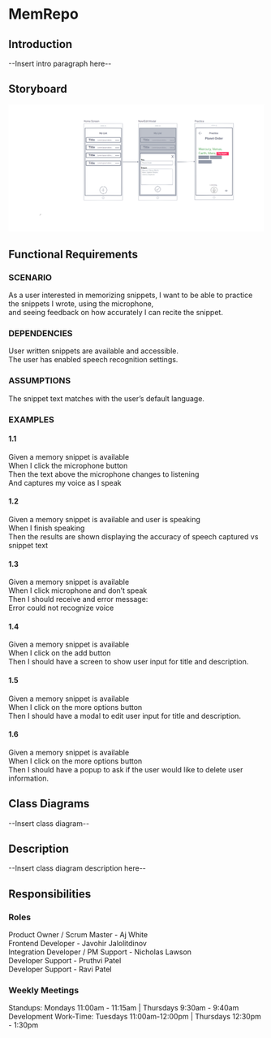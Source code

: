 # MemRepo

## Introduction
--Insert intro paragraph here--

## Storyboard

![Wireframe for Memrepo](Memrepo.png)

## Functional Requirements

### SCENARIO
As a user interested in memorizing snippets, I want to be able to practice the snippets I wrote, using the microphone,<br>
and seeing feedback on how accurately I can recite the snippet.

### DEPENDENCIES
User written snippets are available and accessible.<br>
The user has enabled speech recognition settings.

### ASSUMPTIONS
The snippet text matches with the user’s default language. 

### EXAMPLES
#### 1.1
Given a memory snippet is available<br>
When I click the microphone button<br>
Then the text above the microphone changes to listening<br>
And captures my voice as I speak
#### 1.2
Given a memory snippet is available and user is speaking<br>
When I finish speaking<br>
Then the results are shown displaying the accuracy of speech captured vs snippet text
#### 1.3
Given a memory snippet is available<br>
When I click microphone and don’t speak<br>
Then I should receive and error message:<br>
	Error could not recognize voice
#### 1.4 
Given a memory snippet is available<br>
When I click on the add button<br>
Then I should have a screen to show user input for title and description.
#### 1.5 
Given a memory snippet is available<br>
When I click on the more options button<br>
Then I should have a modal to edit user input for title and description.
#### 1.6
Given a memory snippet is available<br>
When I click on the more options button<br>
Then I should have a popup to ask if the user would like to delete user information.


## Class Diagrams

--Insert class diagram--

## Description

--Insert class diagram description here--

## Responsibilities

### Roles

Product Owner / Scrum Master - Aj White<br>
Frontend Developer - Javohir Jalolitdinov<br>
Integration Developer / PM Support - Nicholas Lawson<br>
Developer Support - Pruthvi Patel<br>
Developer Support - Ravi Patel<br>

### Weekly Meetings

Standups: Mondays 11:00am - 11:15am | Thursdays 9:30am - 9:40am<br>
Development Work-Time: Tuesdays 11:00am-12:00pm | Thursdays 12:30pm - 1:30pm
